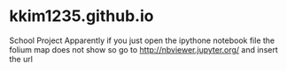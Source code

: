 # kkim1235.github.io
School Project
Apparently if you just open the ipythone notebook file the folium map does not show so go to http://nbviewer.jupyter.org/ and insert the url
